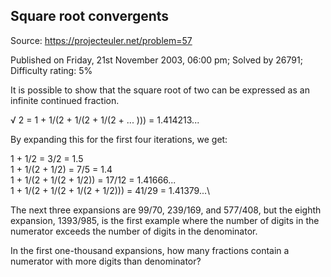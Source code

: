 Square root convergents
-----------------------

Source: https://projecteuler.net/problem=57

Published on Friday, 21st November 2003, 06:00 pm; Solved by 26791;
Difficulty rating: 5%

It is possible to show that the square root of two can be expressed as
an infinite continued fraction.

√ 2 = 1 + 1/(2 + 1/(2 + 1/(2 + ... ))) = 1.414213...

By expanding this for the first four iterations, we get:

1 + 1/2 = 3/2 = 1.5\
 1 + 1/(2 + 1/2) = 7/5 = 1.4\
 1 + 1/(2 + 1/(2 + 1/2)) = 17/12 = 1.41666...\
 1 + 1/(2 + 1/(2 + 1/(2 + 1/2))) = 41/29 = 1.41379...\

The next three expansions are 99/70, 239/169, and 577/408, but the
eighth expansion, 1393/985, is the first example where the number of
digits in the numerator exceeds the number of digits in the denominator.

In the first one-thousand expansions, how many fractions contain a
numerator with more digits than denominator?

